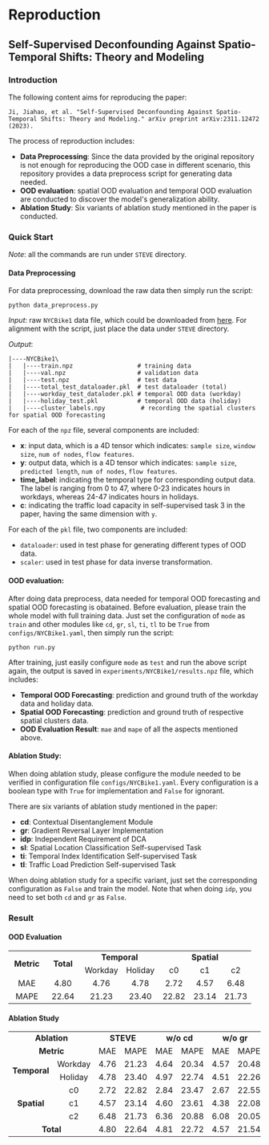 # Reproduction

## Self-Supervised Deconfounding Against Spatio-Temporal Shifts: Theory and Modeling

### Introduction

The following content aims for reproducing the paper:

`Ji, Jiahao, et al. "Self-Supervised Deconfounding Against Spatio-Temporal Shifts: Theory and Modeling." arXiv preprint arXiv:2311.12472 (2023).`

The process of reproduction includes:

* **Data Preprocessing**: Since the data provided by the original repository is not enough for reproducing the OOD case in different scenario, this repository provides a data preprocess script for generating data needed.
* **OOD evaluation**: spatial OOD evaluation and temporal OOD evaluation are conducted to discover the model's generalization ability.
* **Ablation Study**: Six variants of ablation study mentioned in the paper is conducted.
 
### Quick Start

*Note*: all the commands are run under `STEVE` directory.

#### Data Preprocessing

For data preprocessing, download the raw data then simply run the script:
```
python data_preprocess.py
```
*Input*: raw `NYCBike1` data file, which could be downloaded from [here](https://github.com/topazape/ST-ResNet/tree/main/datasets/BikeNYC). For alignment with the script, just place the data under `STEVE` directory.

*Output*:
```
|----NYCBike1\
|   |----train.npz                  # training data
|   |----val.npz                    # validation data
|   |----test.npz                   # test data
|   |----total_test_dataloader.pkl  # test dataloader (total)
|   |----workday_test_dataloder.pkl # temporal OOD data (workday)
|   |----holiday_test.pkl           # temporal OOD data (holiday)
|   |----cluster_labels.npy          # recording the spatial clusters for spatial OOD forecasting

```
For each of the `npz` file, several components are included:

* **x**: input data, which is a 4D tensor which indicates: `sample size`, `window size`, `num of nodes`, `flow features`.
* **y**: output data, which is a 4D tensor which indicates: `sample size`, `predicted length`, `num of nodes`, `flow features`.
* **time_label**: indicating the temporal type for corresponding output data. The label is ranging from 0 to 47, where 0-23 indicates hours in workdays, whereas 24-47 indicates hours in holidays.
* **c**: indicating the traffic load capacity in self-supervised task 3 in the paper, having the same dimension with `y`.

For each of the `pkl` file, two components are included:

* `dataloader`: used in test phase for generating different types of OOD data.
* `scaler`: used in test phase for data inverse transformation. 

#### OOD evaluation:
After doing data preprocess, data needed for temporal OOD forecasting and spatial OOD forecasting is obatained. Before evaluation, please train the whole model with full training data. Just set the configuration of `mode` as `train` and other modules like `cd`, `gr`, `sl`, `ti`, `tl` to be `True` from `configs/NYCBike1.yaml`, then simply run the script:
```
python run.py
```
After training, just easily configure `mode` as `test` and run the above script again, the output is saved in `experiments/NYCBike1/results.npz` file, which includes:
* **Temporal OOD Forecasting**: prediction and ground truth of the workday data and holiday data.
* **Spatial OOD Forecasting**: prediction and ground truth of respective spatial clusters data.
* **OOD Evaluation Result**: `mae` and `mape` of all the aspects mentioned above.

#### Ablation Study:
When doing ablation study, please configure the module needed to be verified in configuration file `configs/NYCBike1.yaml`. Every configuration is a boolean type with `True` for implementation and `False` for ignorant.

There are six variants of ablation study mentioned in the paper:
* **cd**: Contextual Disentanglement Module
* **gr**: Gradient Reversal Layer Implementation
* **idp**: Independent Requirement of DCA
* **sl**: Spatial Location Classification Self-supervised Task
* **ti**: Temporal Index Identification Self-supervised Task
* **tl**: Traffic Load Prediction Self-supervised Task

When doing ablation study for a specific variant, just set the corresponding configuration as `False` and train the model. Note that when doing `idp`, you need to set both `cd` and `gr` as `False`.

### Result

#### OOD Evaluation
<table cellpadding=0 cellspacing=0 width=483 style='border-collapse:
 collapse;table-layout:fixed;width:364pt'>
 
 <tr height=19 style='height:14.0pt'>
  <td rowspan=2 height=38 class=xl66 width=69 style='height:28.0pt;width:52pt' align=center><strong>Metric</strong></td>
  <td rowspan=2 class=xl66 width=69 style='width:52pt' align=center><strong>Total</strong></td>
  <td colspan=2 class=xl65 width=138 style='width:104pt' align=center><strong>Temporal</strong></td>
  <td colspan=3 class=xl65 width=207 style='width:156pt' align=center><strong>Spatial</strong></td>
 </tr>
 <tr height=19 style='height:14.0pt'>
  <td height=19 style='height:14.0pt' align=center>Workday</td>
  <td align=center>Holiday</td>
  <td align=center>c0</td>
  <td align=center>c1</td>
  <td align=center>c2</td>
 </tr>
 <tr height=19 style='height:14.0pt'>
  <td height=19 style='height:14.0pt' align=center>MAE</td>
  <td class=xl67 align=center>4.80</td>
  <td align=center>4.76</td>
  <td align=center>4.78</td>
  <td align=center>2.72</td>
  <td align=center>4.57</td>
  <td align=center>6.48</td>
 </tr>
 <tr height=19 style='height:14.0pt'>
  <td height=19 style='height:14.0pt' align=center>MAPE</td>
  <td align=center>22.64</td>
  <td align=center>21.23</td>
  <td class=xl67 align=center>23.40</td>
  <td align=center>22.82</td>
  <td align=center>23.14</td>
  <td align=center>21.73</td>
 </tr>
 <![if supportMisalignedColumns]>
 <tr height=0 style='display:none'>
  <td width=69 style='width:52pt'></td>
  <td width=69 style='width:52pt'></td>
  <td width=69 style='width:52pt'></td>
  <td width=69 style='width:52pt'></td>
  <td width=69 style='width:52pt'></td>
  <td width=69 style='width:52pt'></td>
  <td width=69 style='width:52pt'></td>
 </tr>
 <![endif]>
</table>

#### Ablation Study

<table border=0 cellpadding=0 cellspacing=0>
 <col width=69 span=16 style='width:52pt'>
 <tr height=19 style='height:14.0pt'>
  <td colspan=2 height=19 class=xl66 width=138 style='height:14.0pt;width:104pt' align=center><Strong>Ablation</strong></td>
  <td colspan=2 class=xl66 width=138 style='width:104pt' align=center><strong>STEVE</strong></td>
  <td colspan=2 class=xl66 width=138 style='width:104pt' align=center><strong>w/o cd</strong></td>
  <td colspan=2 class=xl66 width=138 style='width:104pt' align=center><strong>w/o gr</strong><span
  style='mso-spacerun:yes'>&nbsp;</span></td>
  <td colspan=2 class=xl66 width=138 style='width:104pt' align=center><strong>w/o idp</strong></td>
  <td colspan=2 class=xl66 width=138 style='width:104pt' align=center><strong>w/o sl</strong></td>
  <td colspan=2 class=xl66 width=138 style='width:104pt' align=center><strong>w/o ti</strong></td>
  <td colspan=2 class=xl66 width=138 style='width:104pt' align=center><strong>w/o tl</strong></td>
 </tr>
 <tr height=19 style='height:14.0pt'>
  <td colspan=2 height=19 class=xl66 style='height:14.0pt' align=center><strong>Metric</strong></td>
  <td class=xl66 align=center>MAE</td>
  <td class=xl66 align=center>MAPE</td>
  <td class=xl66 align=center>MAE</td>
  <td class=xl66 align=center>MAPE</td>
  <td class=xl66 align=center>MAE</td>
  <td class=xl66 align=center>MAPE</td>
  <td class=xl66 align=center>MAE</td>
  <td class=xl66 align=center>MAPE</td>
  <td class=xl66 align=center>MAE</td>
  <td class=xl66 align=center>MAPE</td>
  <td class=xl66 align=center>MAE</td>
  <td class=xl66 align=center>MAPE</td>
  <td class=xl66 align=center>MAE</td>
  <td class=xl66 align=center>MAPE</td>
 </tr>
 <tr height=19 style='height:14.0pt'>
  <td rowspan=2 height=38 class=xl66 style='height:28.0pt' align=center><strong>Temporal</strong></td>
  <td class=xl66 align=center>Workday</td>
  <td class=xl66 align=center>4.76</td>
  <td class=xl66 align=center>21.23</td>
  <td class=xl66 align=center>4.64</td>
  <td class=xl66 align=center>20.34</td>
  <td class=xl66 align=center>4.57</td>
  <td class=xl66 align=center>20.48</td>
  <td class=xl66 align=center>4.90</td>
  <td class=xl66 align=center>21.30</td>
  <td class=xl68 align=center>4.80</td>
  <td class=xl66 align=center>21.33</td>
  <td class=xl68 align=center>4.70</td>
  <td class=xl66 align=center>20.89</td>
  <td class=xl66 align=center>4.80</td>
  <td class=xl66 align=center>21.52</td>
 </tr>
 <tr height=19 style='height:14.0pt'>
  <td height=19 class=xl66 style='height:14.0pt' align=center>Holiday</td>
  <td class=xl66 align=center>4.78</td>
  <td class=xl68 align=center>23.40</td>
  <td class=xl66 align=center>4.97</td>
  <td class=xl66 align=center>22.74</td>
  <td class=xl66 align=center>4.51</td>
  <td class=xl66 align=center>22.26</td>
  <td class=xl66 align=center>4.75</td>
  <td class=xl66 align=center>23.16</td>
  <td class=xl66 align=center>4.66</td>
  <td class=xl66 align=center>22.85</td>
  <td class=xl66 align=center>4.72</td>
  <td class=xl66 align=center>22.87</td>
  <td class=xl66 align=center>4.76</td>
  <td class=xl66 align=center>23.37</td>
 </tr>
 <tr height=19 style='height:14.0pt'>
  <td rowspan=3 height=57 class=xl66 style='height:42.0pt' align=center><strong>Spatial</strong></td>
  <td class=xl66 align=center>c0</td>
  <td class=xl66 align=center>2.72</td>
  <td class=xl66 align=center>22.82</td>
  <td class=xl66 align=center>2.84</td>
  <td class=xl66 align=center>23.47</td>
  <td class=xl66 align=center>2.67</td>
  <td class=xl66 align=center>22.55</td>
  <td class=xl66 align=center>2.73</td>
  <td class=xl66 align=center>22.68</td>
  <td class=xl66 align=center>2.74</td>
  <td class=xl68 align=center>22.80</td>
  <td class=xl66 align=center>2.74</td>
  <td class=xl66 align=center>22.72</td>
  <td class=xl66 align=center>2.75</td>
  <td class=xl66 align=center>23.08</td>
 </tr>
 <tr height=19 style='height:14.0pt'>
  <td height=19 class=xl66 style='height:14.0pt' align=center>c1</td>
  <td class=xl66 align=center>4.57</td>
  <td class=xl66 align=center>23.14</td>
  <td class=xl66 align=center>4.60</td>
  <td class=xl66 align=center>23.61</td>
  <td class=xl66 align=center>4.38</td>
  <td class=xl66 align=center>22.08</td>
  <td class=xl66 align=center>4.61</td>
  <td class=xl66 align=center>22.85</td>
  <td class=xl66 align=center>4.56</td>
  <td class=xl66 align=center>23.07</td>
  <td class=xl66 align=center>4.56</td>
  <td class=xl68 align=center>22.88</td>
  <td class=xl66 align=center>4.62</td>
  <td class=xl66 align=center>23.48</td>
 </tr>
 <tr height=19 style='height:14.0pt'>
  <td height=19 class=xl66 style='height:14.0pt' align=center>c2</td>
  <td class=xl66 align=center>6.48</td>
  <td class=xl66 align=center>21.73</td>
  <td class=xl68 align=center>6.36</td>
  <td class=xl66 align=center>20.88</td>
  <td class=xl66 align=center>6.08</td>
  <td class=xl66 align=center>20.05</td>
  <td class=xl66 align=center>6.51</td>
  <td class=xl66 align=center>21.66</td>
  <td class=xl66 align=center>6.53</td>
  <td class=xl66 align=center>21.82</td>
  <td class=xl66 align=center>6.37</td>
  <td class=xl66 align=center>21.00</td>
  <td class=xl66 align=center>6.47</td>
  <td class=xl66 align=center>21.89</td>
 </tr>
 <tr height=19 style='height:14.0pt'>
  <td colspan=2 height=19 class=xl65 style='height:14.0pt' align=center><strong>Total</strong></td>
  <td class=xl69 align=center>4.80</td>
  <td class=xl65 align=center>22.64</td>
  <td class=xl66 align=center>4.81</td>
  <td class=xl66 align=center>22.72</td>
  <td class=xl66 align=center>4.57</td>
  <td class=xl66 align=center>21.54</td>
  <td class=xl66 align=center>4.82</td>
  <td class=xl66 align=center>22.44</td>
  <td class=xl66 align=center>4.82</td>
  <td class=xl66 align=center>22.63</td>
  <td class=xl66 align=center>4.76</td>
  <td class=xl66 align=center>22.26</td>
  <td class=xl66 align=center>4.82</td>
  <td class=xl66 align=center>22.90</td>
 </tr>
 <![if supportMisalignedColumns]>
 <tr height=0 style='display:none'>
  <td width=69 style='width:52pt'></td>
  <td width=69 style='width:52pt'></td>
  <td width=69 style='width:52pt'></td>
  <td width=69 style='width:52pt'></td>
  <td width=69 style='width:52pt'></td>
  <td width=69 style='width:52pt'></td>
  <td width=69 style='width:52pt'></td>
  <td width=69 style='width:52pt'></td>
  <td width=69 style='width:52pt'></td>
  <td width=69 style='width:52pt'></td>
  <td width=69 style='width:52pt'></td>
  <td width=69 style='width:52pt'></td>
  <td width=69 style='width:52pt'></td>
  <td width=69 style='width:52pt'></td>
  <td width=69 style='width:52pt'></td>
  <td width=69 style='width:52pt'></td>
 </tr>
 <![endif]>
</table>